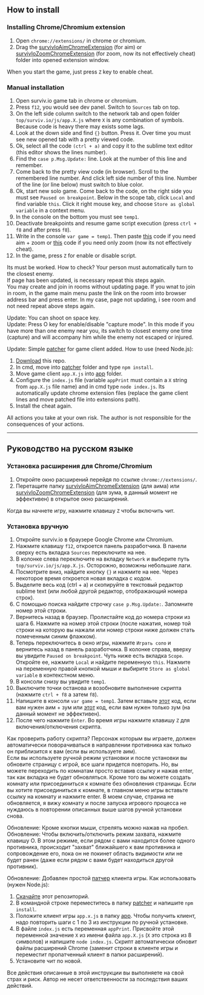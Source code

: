 ## How to install
### Installing Chrome/Chromium extension
1. Open `chrome://extensions/` in chrome or chromium.
2. Drag the [survivIoAimChromeExtension](https://github.com/w3x731/survivIoAim/tree/master/survivIoAimChromeExtension) (for aim) or [survivIoZoomChromeExtension](https://github.com/w3x731/survivIoAim/tree/master/survivIoZoomChromeExtension) (for zoom, now its not effectively cheat) folder into opened extension window.

When you start the game, just press `Z` key to enable cheat.

### Manual installation
1. Open surviv.io game tab in chrome or chromium.
2. Press `f12`, you would see dev panel. Switch to `Sources` tab on top.
3. On the left side column switch to the network tab and open folder `top/surviv.io/js/app.X.js` where `X` is any combination of symbols. Because code is heavy there may exists some lags.
4. Look at the down side and find `{}` button. Press it. Over time you must see new opened tab with a pretty viewed code.
5. Ok, select all the code `(ctrl + a)` and copy it to the sublime text editor (this editor shows the lines number).
6. Find the `case p.Msg.Update:` line. Look at the number of this line and remember.
7. Come back to the pretty view code (in browser). Scroll to the remembered line number. And click left side number of this line. Number of the line (or line below) must switch to blue color.
8. Ok, start new solo game. Come back to the code, on the right side you must see `Paused on breakpoint`. Below in the scope tab, click `Local` and find variable `this`. Click it right mouse key, and choose `Store as global variable` in a context menu.
9. In the console on the bottom you must see `temp1`.
10. Deactivate breakpoints and resume game script execution (press `ctrl + f8` and after press `f8`).
11. Write in the console `var game = temp1`. Then paste [this](https://github.com/w3x731/survivIoAim/blob/master/survivIoAim.js) code if you need aim + zoom or [this](https://github.com/w3x731/survivIoAim/blob/master/survivIoZoom.js) code if you need only zoom (now its not effectively cheat).
12. In the game, press `Z` for enable or disable script.

Its must be worked. How to check? Your person must automatically turn to the closest enemy.  
If page has been updated, is necessary repeat this steps again.  
You may create and join in rooms without updating page. If you wnat to join in room, in the game main menu paste the link on the room into browser address bar and press enter. In my case, page not updating, i see room and not need repeat above steps again.

Update: You can shoot on space key.  
Update: Press O key for enable/disable "capture mode". In this mode if you have more than one enemy near you, its switch to closest enemy one time (capture) and will accompany him while the enemy not escaped or injured.  

Update: Simple [patcher](https://github.com/w3x731/survivIoAim/tree/master/patcher) for game client added. How to use (need Node.js):
1. [Download](https://github.com/w3x731/survivIoAim/archive/master.zip) this repo.
2. In cmd, move into [patcher](https://github.com/w3x731/survivIoAim/tree/master/patcher) folder and type `npm install`.
3. Move game client `app.X.js` into [app](https://github.com/w3x731/survivIoAim/tree/master/app) folder.
4. Configure the `index.js` file (variable `appPrint` must contain a `X` string from `app.X.js` file name) and in cmd type `node index.js`. Its automatically update chrome extension files (replace the game client lines and move patched file into extensions path).
5. Install the cheat again.

All actions you take at your own risk. The author is not responsible for the consequences of your actions.

---
## Руководство на русском языке
### Установка расширения для Chrome/Chromium
1. Откройте окно расширений перейдя по ссылке `chrome://extensions/`.
2. Перетащите папку [survivIoAimChromeExtension](https://github.com/w3x731/survivIoAim/tree/master/survivIoAimChromeExtension) (для аима) или [survivIoZoomChromeExtension](https://github.com/w3x731/survivIoAim/tree/master/survivIoZoomChromeExtension) (для зума, в данный момент не эффективен) в открытое окно расширений.

Когда вы начнете игру, нажмите клавишу `Z` чтобы включить чит.

### Установка вручную
1. Откройте surviv.io в браузере Google Chrome или Chromium.
2. Нажмите клавишу `f12`, откроется панель разработчика. В панели сверху есть вкладка `Sources` переключите на нее.
3. В колонке слева переключите на вкладку `Network` и выберите путь `top/surviv.io/js/app.X.js`. Осторожно, возможны небольшие лаги.
4. Посмотрите вниз, найдите кнопку `{}` и нажмите на нее. Через некоторое время откроется новая вкладка с кодом.
5. Выделите весь код (ctrl + a) и скопируйте в текстовый редактор sublime text (или любой другой редактор, отображающий номера строк).
6. С помощью поиска найдите строчку `case p.Msg.Update:`. Запомните номер этой строки.
7. Вернитесь назад в браузер. Пролистайте код до номера строки из шага 6. Нажмите на номер этой строки (после нажатия, номер той строки на которую вы нажали или номер строки ниже должен стать помеченным синим флажком).
8. Теперь переключитесь в окно игры, нажмите `Играть соло` и вернитесь назад в панель разработчика. В колонке справа, вверху вы увидите `Paused on breakpoint`. Чуть ниже есть вкладка `Scope`. Откройте ее, нажмите `Local` и найдите переменную `this`. Нажмите на переменную правой кнопкой мыши и выбирите `Store as global variable` в контекстном меню.
9. В консоли снизу вы увидите `temp1`.
10. Выключите точки останова и возобновите выполнение скрипта (нажмите `ctrl + f8` а затем `f8`).
11. Напишите в консоли `var game = temp1`. Затем вставьте [этот](https://github.com/w3x731/survivIoAim/blob/master/survivIoAim.js) код, если вам нужен аим + зум или [этот](https://github.com/w3x731/survivIoAim/blob/master/survivIoZoom.js) код, если вам нужен только зум (на данный момент не эффективен).
12. После чего нажмите `Enter`. Во время игры нажмите клавишу `Z` для включения/отключения скрипта.

Как проверить работу скрипта? Персонаж которым вы играете, должен автоматически поворачиваться в направлении противника как только он приблизится к вам (если вы используете аим).  
Если вы используете ручной режим установки и после установки вы обновите страницу с игрой, все шаги придется повторить. Но, вы можете переходить по комнатам просто вставив ссылку и нажав enter, так как вкладка не будет обновляться. Кроме того вы можете создать комнату или присоединиться к комнате без обновления страницы. Если вы хотите присоединиться к комнате, в главном меню игры вставьте ссылку на комнату и нажмите enter. В моем случае, страниа не обновляется, я вижу комнату и после запуска игрового процесса не нуждаюсь в повторении описанных выше шагов ручной установки снова.

Обновление: Кроме кнопки мыши, стрелять можно нажав на пробел.  
Обновление: Чтобы включить/отключить режим захвата, нажмите клавишу O. В этом режиме, если рядом с вами находится более одного противника, происходит "захват" ближайшего к вам противника и сопровождение его, пока он не покинет область видимости или не будет ранен (даже если рядом с вами будет находиться другой противник).  

Обновление: Добавлен простой [патчер](https://github.com/w3x731/survivIoAim/tree/master/patcher) клиента игры. Как использовать (нужен Node.js):
1. [Скачайте](https://github.com/w3x731/survivIoAim/archive/master.zip) этот репозиторий.
2. В командной строке переместитесь в папку [patcher](https://github.com/w3x731/survivIoAim/tree/master/patcher) и напишите `npm install`.
3. Положите клиент игры `app.x.js` в папку [app](https://github.com/w3x731/survivIoAim/tree/master/app). Чтобы получить клиент, надо повторить шаги с 1 по 3 из инструкции по ручной установке.
4. В файле `index.js` есть переменная `appPrint`. Присвойте этой переменной значение `X` из имени файла `app.X.js` (`X` это строка из 8 символов) и напишите `node index.js`. Скрипт автоматически обновит файлы расширений Chrome (заменит строки в клиенте игры и переместит пропатченный клиент в папки расширений).
5. Установите чит по новой.

Все действия описанные в этой инструкции вы выполняете на свой страх и риск. Автор не несет ответственности за последствия ваших действий.